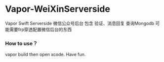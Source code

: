 # Vapor-WeiXinServerside
Vapor Swift Serverside 微信公众号后台 包含 验证、消息回复 查询Mongodb 可能需要frp穿透配置微信后台的东西

### How to use？
vapor build then open xcode. Have fun.
